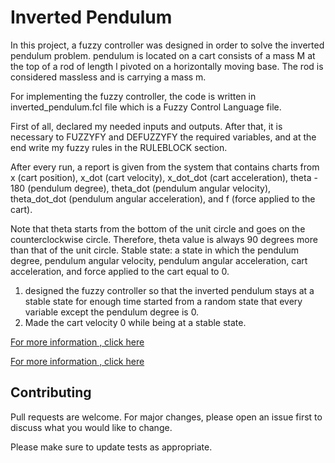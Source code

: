 #  Inverted Pendulum

In this project, a fuzzy controller was designed in order to solve the inverted pendulum problem. pendulum is located on a cart consists of a mass M at the top of a rod of length l pivoted on a horizontally moving base. The rod is considered massless and is carrying a mass m.

 For implementing the fuzzy controller, the code is written in inverted_pendulum.fcl file which is a Fuzzy Control Language file. 

First of all, declared my needed inputs and outputs. After that, it is necessary to FUZZYFY and DEFUZZYFY the required variables, and at the end write my fuzzy rules in the RULEBLOCK section.

 After every run, a report is given from the system that contains charts from x (cart position), x_dot (cart velocity), x_dot_dot (cart acceleration), theta - 180 (pendulum degree), theta_dot (pendulum angular velocity), theta_dot_dot (pendulum angular acceleration), and f (force applied to the cart).

 Note that theta starts from the bottom of the unit circle and goes on the counterclockwise circle. Therefore, theta value is always 90 degrees more than that of the unit circle. Stable state: a state in which the pendulum degree, pendulum angular velocity, pendulum angular acceleration, cart acceleration, and force applied to the cart equal to 0. 

1. designed the fuzzy controller so that the inverted pendulum stays at a stable state for enough time started from a random state that every variable except the pendulum degree is 0. 
2. Made the cart velocity 0 while being at a stable state.

[For more information , click here](http://pyfuzzy.sourceforge.net/doc/quickstart.html)

[For more information , click here](http://ffll.sourceforge.net/fcl.htm)

## Contributing
Pull requests are welcome. For major changes, please open an issue first to discuss what you would like to change.

Please make sure to update tests as appropriate.
